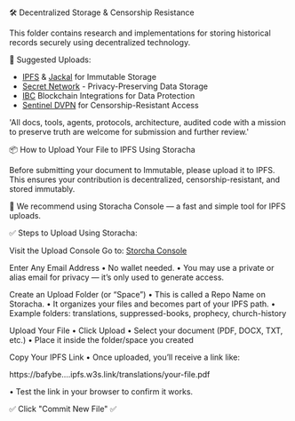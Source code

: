 🛠 Decentralized Storage & Censorship Resistance

This folder contains research and implementations for storing historical records securely using decentralized technology.

 📜 Suggested Uploads:
- [IPFS](https://www.ipfs.com) & [Jackal](https://www.jackalprotocol.com) for Immutable Storage
- [Secret Network](https://scrt.network) - Privacy-Preserving Data Storage
- [IBC](https://tutorials.cosmos.network/academy/1-what-is-cosmos/) Blockchain Integrations for Data Protection
- [Sentinel DVPN](https://docs.sentinel.co/sentinel-hub) for Censorship-Resistant Access

'All docs, tools, agents, protocols, architecture, audited code with a mission to preserve truth are welcome for submission and further review.'

📦 How to Upload Your File to IPFS Using Storacha 

Before submitting your document to Immutable, please upload it to IPFS. This ensures your contribution is decentralized, censorship-resistant, and stored immutably.

🔹 We recommend using Storacha Console — a fast and simple tool for IPFS uploads.

✅ Steps to Upload Using Storacha:

Visit the Upload Console Go to: [Storcha Console](https://console.storacha.network)

Enter Any Email Address • No wallet needed. • You may use a private or alias email for privacy — it’s only used to generate access.

Create an Upload Folder (or “Space”) • This is called a Repo Name on Storacha. • It organizes your files and becomes part of your IPFS path. • Example folders: translations, suppressed-books, prophecy, church-history

Upload Your File • Click Upload • Select your document (PDF, DOCX, TXT, etc.) • Place it inside the folder/space you created

Copy Your IPFS Link • Once uploaded, you’ll receive a link like:

https://bafybe....ipfs.w3s.link/translations/your-file.pdf

• Test the link in your browser to confirm it works.

✅ Click "Commit New File" ✅
